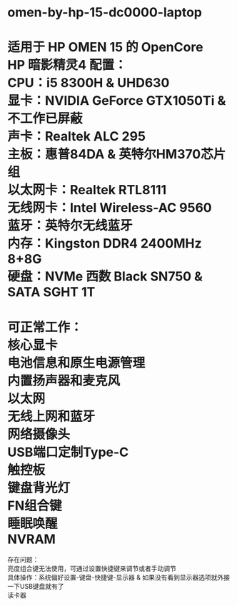 # omen-by-hp-15-dc0000-laptop
适用于 HP OMEN 15 的 OpenCore  
HP 暗影精灵4 配置：  
CPU：i5 8300H & UHD630  
显卡：NVIDIA GeForce GTX1050Ti & 不工作已屏蔽  
声卡：Realtek ALC 295  
主板：惠普84DA & 英特尔HM370芯片组   
以太网卡：Realtek RTL8111  
无线网卡：Intel Wireless-AC 9560  
蓝牙：英特尔无线蓝牙  
内存：Kingston DDR4 2400MHz 8+8G  
硬盘：NVMe 西数 Black SN750 & SATA SGHT 1T  
============================================  
可正常工作：  
核心显卡  
电池信息和原生电源管理   
内置扬声器和麦克风  
以太网  
无线上网和蓝牙  
网络摄像头  
USB端口定制Type-C  
触控板  
键盘背光灯  
FN组合键   
睡眠唤醒  
NVRAM  
============================================  
存在问题：  
亮度组合键无法使用，可通过设置快捷键来调节或者手动调节  
具体操作：系统偏好设置-键盘-快捷键-显示器 & 如果没有看到显示器选项就外接一下USB键盘就有了  
读卡器  

